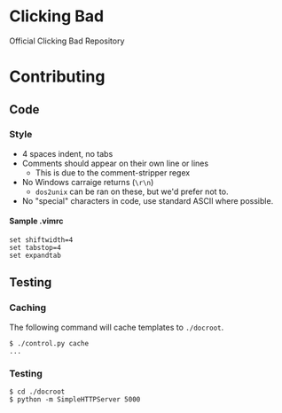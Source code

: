 Clicking Bad
============

Official Clicking Bad Repository

Contributing
============

Code
----

### Style

* 4 spaces indent, no tabs
* Comments should appear on their own line or lines
    * This is due to the comment-stripper regex
* No Windows carraige returns (`\r\n`)
    * `dos2unix` can be ran on these, but we'd prefer not to.
* No "special" characters in code, use standard ASCII where possible.

#### Sample .vimrc

    set shiftwidth=4
    set tabstop=4
    set expandtab

Testing
-------

### Caching

The following command will cache templates to `./docroot`.   

    $ ./control.py cache
    ...

### Testing

    $ cd ./docroot
    $ python -m SimpleHTTPServer 5000

 
